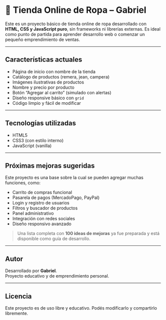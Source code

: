 # 👕 Tienda Online de Ropa – Gabriel

Este es un proyecto básico de tienda online de ropa desarrollado con **HTML, CSS y JavaScript puro**, sin frameworks ni librerías externas. Es ideal como punto de partida para aprender desarrollo web o comenzar un pequeño emprendimiento de ventas.

---

## Características actuales

- Página de inicio con nombre de la tienda
- Catálogo de productos (remera, jean, campera)
- Imágenes ilustrativas de productos
- Nombre y precio por producto
- Botón “Agregar al carrito” (simulado con alertas)
- Diseño responsive básico con `grid`
- Código limpio y fácil de modificar

---

## Tecnologías utilizadas

- HTML5
- CSS3 (con estilo interno)
- JavaScript (vanilla)

---

## Próximas mejoras sugeridas

Este proyecto es una base sobre la cual se pueden agregar muchas funciones, como:

- Carrito de compras funcional
- Pasarela de pagos (MercadoPago, PayPal)
- Login y registro de usuarios
- Filtros y buscador de productos
- Panel administrativo
- Integración con redes sociales
- Diseño responsivo avanzado

> Una lista completa con **100 ideas de mejoras** ya fue preparada y está disponible como guía de desarrollo.

---

## Autor

Desarrollado por **Gabriel**.  
Proyecto educativo y de emprendimiento personal.

---

## Licencia

Este proyecto es de uso libre y educativo. Podés modificarlo y compartirlo libremente.
